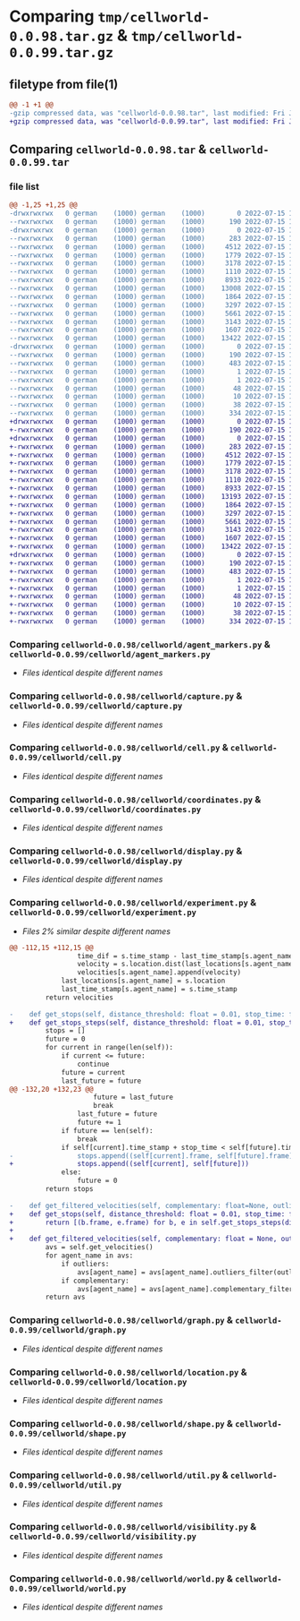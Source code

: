 # Comparing `tmp/cellworld-0.0.98.tar.gz` & `tmp/cellworld-0.0.99.tar.gz`

## filetype from file(1)

```diff
@@ -1 +1 @@
-gzip compressed data, was "cellworld-0.0.98.tar", last modified: Fri Jul 15 13:36:39 2022, max compression
+gzip compressed data, was "cellworld-0.0.99.tar", last modified: Fri Jul 15 13:41:21 2022, max compression
```

## Comparing `cellworld-0.0.98.tar` & `cellworld-0.0.99.tar`

### file list

```diff
@@ -1,25 +1,25 @@
-drwxrwxrwx   0 german    (1000) german    (1000)        0 2022-07-15 13:36:39.278599 cellworld-0.0.98/
--rwxrwxrwx   0 german    (1000) german    (1000)      190 2022-07-15 13:36:39.276610 cellworld-0.0.98/PKG-INFO
-drwxrwxrwx   0 german    (1000) german    (1000)        0 2022-07-15 13:36:39.206052 cellworld-0.0.98/cellworld/
--rwxrwxrwx   0 german    (1000) german    (1000)      283 2022-07-15 13:36:37.000000 cellworld-0.0.98/cellworld/__init__.py
--rwxrwxrwx   0 german    (1000) german    (1000)     4512 2022-07-15 13:36:37.000000 cellworld-0.0.98/cellworld/agent_markers.py
--rwxrwxrwx   0 german    (1000) german    (1000)     1779 2022-07-15 13:36:37.000000 cellworld-0.0.98/cellworld/capture.py
--rwxrwxrwx   0 german    (1000) german    (1000)     3178 2022-07-15 13:36:37.000000 cellworld-0.0.98/cellworld/cell.py
--rwxrwxrwx   0 german    (1000) german    (1000)     1110 2022-07-15 13:36:37.000000 cellworld-0.0.98/cellworld/coordinates.py
--rwxrwxrwx   0 german    (1000) german    (1000)     8933 2022-07-15 13:36:37.000000 cellworld-0.0.98/cellworld/display.py
--rwxrwxrwx   0 german    (1000) german    (1000)    13008 2022-07-15 13:36:37.000000 cellworld-0.0.98/cellworld/experiment.py
--rwxrwxrwx   0 german    (1000) german    (1000)     1864 2022-07-15 13:36:37.000000 cellworld-0.0.98/cellworld/graph.py
--rwxrwxrwx   0 german    (1000) german    (1000)     3297 2022-07-15 13:36:37.000000 cellworld-0.0.98/cellworld/location.py
--rwxrwxrwx   0 german    (1000) german    (1000)     5661 2022-07-15 13:36:37.000000 cellworld-0.0.98/cellworld/shape.py
--rwxrwxrwx   0 german    (1000) german    (1000)     3143 2022-07-15 13:36:37.000000 cellworld-0.0.98/cellworld/util.py
--rwxrwxrwx   0 german    (1000) german    (1000)     1607 2022-07-15 13:36:37.000000 cellworld-0.0.98/cellworld/visibility.py
--rwxrwxrwx   0 german    (1000) german    (1000)    13422 2022-07-15 13:36:37.000000 cellworld-0.0.98/cellworld/world.py
-drwxrwxrwx   0 german    (1000) german    (1000)        0 2022-07-15 13:36:39.265313 cellworld-0.0.98/cellworld.egg-info/
--rwxrwxrwx   0 german    (1000) german    (1000)      190 2022-07-15 13:36:38.000000 cellworld-0.0.98/cellworld.egg-info/PKG-INFO
--rwxrwxrwx   0 german    (1000) german    (1000)      483 2022-07-15 13:36:39.000000 cellworld-0.0.98/cellworld.egg-info/SOURCES.txt
--rwxrwxrwx   0 german    (1000) german    (1000)        1 2022-07-15 13:36:38.000000 cellworld-0.0.98/cellworld.egg-info/dependency_links.txt
--rwxrwxrwx   0 german    (1000) german    (1000)        1 2022-07-15 13:36:38.000000 cellworld-0.0.98/cellworld.egg-info/not-zip-safe
--rwxrwxrwx   0 german    (1000) german    (1000)       48 2022-07-15 13:36:38.000000 cellworld-0.0.98/cellworld.egg-info/requires.txt
--rwxrwxrwx   0 german    (1000) german    (1000)       10 2022-07-15 13:36:38.000000 cellworld-0.0.98/cellworld.egg-info/top_level.txt
--rwxrwxrwx   0 german    (1000) german    (1000)       38 2022-07-15 13:36:39.278599 cellworld-0.0.98/setup.cfg
--rwxrwxrwx   0 german    (1000) german    (1000)      334 2022-07-15 13:36:37.000000 cellworld-0.0.98/setup.py
+drwxrwxrwx   0 german    (1000) german    (1000)        0 2022-07-15 13:41:21.571910 cellworld-0.0.99/
+-rwxrwxrwx   0 german    (1000) german    (1000)      190 2022-07-15 13:41:21.569917 cellworld-0.0.99/PKG-INFO
+drwxrwxrwx   0 german    (1000) german    (1000)        0 2022-07-15 13:41:21.500696 cellworld-0.0.99/cellworld/
+-rwxrwxrwx   0 german    (1000) german    (1000)      283 2022-07-15 13:41:20.000000 cellworld-0.0.99/cellworld/__init__.py
+-rwxrwxrwx   0 german    (1000) german    (1000)     4512 2022-07-15 13:41:20.000000 cellworld-0.0.99/cellworld/agent_markers.py
+-rwxrwxrwx   0 german    (1000) german    (1000)     1779 2022-07-15 13:41:20.000000 cellworld-0.0.99/cellworld/capture.py
+-rwxrwxrwx   0 german    (1000) german    (1000)     3178 2022-07-15 13:41:20.000000 cellworld-0.0.99/cellworld/cell.py
+-rwxrwxrwx   0 german    (1000) german    (1000)     1110 2022-07-15 13:41:20.000000 cellworld-0.0.99/cellworld/coordinates.py
+-rwxrwxrwx   0 german    (1000) german    (1000)     8933 2022-07-15 13:41:20.000000 cellworld-0.0.99/cellworld/display.py
+-rwxrwxrwx   0 german    (1000) german    (1000)    13193 2022-07-15 13:41:20.000000 cellworld-0.0.99/cellworld/experiment.py
+-rwxrwxrwx   0 german    (1000) german    (1000)     1864 2022-07-15 13:41:20.000000 cellworld-0.0.99/cellworld/graph.py
+-rwxrwxrwx   0 german    (1000) german    (1000)     3297 2022-07-15 13:41:20.000000 cellworld-0.0.99/cellworld/location.py
+-rwxrwxrwx   0 german    (1000) german    (1000)     5661 2022-07-15 13:41:20.000000 cellworld-0.0.99/cellworld/shape.py
+-rwxrwxrwx   0 german    (1000) german    (1000)     3143 2022-07-15 13:41:20.000000 cellworld-0.0.99/cellworld/util.py
+-rwxrwxrwx   0 german    (1000) german    (1000)     1607 2022-07-15 13:41:20.000000 cellworld-0.0.99/cellworld/visibility.py
+-rwxrwxrwx   0 german    (1000) german    (1000)    13422 2022-07-15 13:41:20.000000 cellworld-0.0.99/cellworld/world.py
+drwxrwxrwx   0 german    (1000) german    (1000)        0 2022-07-15 13:41:21.558921 cellworld-0.0.99/cellworld.egg-info/
+-rwxrwxrwx   0 german    (1000) german    (1000)      190 2022-07-15 13:41:20.000000 cellworld-0.0.99/cellworld.egg-info/PKG-INFO
+-rwxrwxrwx   0 german    (1000) german    (1000)      483 2022-07-15 13:41:21.000000 cellworld-0.0.99/cellworld.egg-info/SOURCES.txt
+-rwxrwxrwx   0 german    (1000) german    (1000)        1 2022-07-15 13:41:21.000000 cellworld-0.0.99/cellworld.egg-info/dependency_links.txt
+-rwxrwxrwx   0 german    (1000) german    (1000)        1 2022-07-15 13:41:20.000000 cellworld-0.0.99/cellworld.egg-info/not-zip-safe
+-rwxrwxrwx   0 german    (1000) german    (1000)       48 2022-07-15 13:41:21.000000 cellworld-0.0.99/cellworld.egg-info/requires.txt
+-rwxrwxrwx   0 german    (1000) german    (1000)       10 2022-07-15 13:41:21.000000 cellworld-0.0.99/cellworld.egg-info/top_level.txt
+-rwxrwxrwx   0 german    (1000) german    (1000)       38 2022-07-15 13:41:21.571910 cellworld-0.0.99/setup.cfg
+-rwxrwxrwx   0 german    (1000) german    (1000)      334 2022-07-15 13:41:20.000000 cellworld-0.0.99/setup.py
```

### Comparing `cellworld-0.0.98/cellworld/agent_markers.py` & `cellworld-0.0.99/cellworld/agent_markers.py`

 * *Files identical despite different names*

### Comparing `cellworld-0.0.98/cellworld/capture.py` & `cellworld-0.0.99/cellworld/capture.py`

 * *Files identical despite different names*

### Comparing `cellworld-0.0.98/cellworld/cell.py` & `cellworld-0.0.99/cellworld/cell.py`

 * *Files identical despite different names*

### Comparing `cellworld-0.0.98/cellworld/coordinates.py` & `cellworld-0.0.99/cellworld/coordinates.py`

 * *Files identical despite different names*

### Comparing `cellworld-0.0.98/cellworld/display.py` & `cellworld-0.0.99/cellworld/display.py`

 * *Files identical despite different names*

### Comparing `cellworld-0.0.98/cellworld/experiment.py` & `cellworld-0.0.99/cellworld/experiment.py`

 * *Files 2% similar despite different names*

```diff
@@ -112,15 +112,15 @@
                 time_dif = s.time_stamp - last_time_stamp[s.agent_name]
                 velocity = s.location.dist(last_locations[s.agent_name]) / time_dif
                 velocities[s.agent_name].append(velocity)
             last_locations[s.agent_name] = s.location
             last_time_stamp[s.agent_name] = s.time_stamp
         return velocities
 
-    def get_stops(self, distance_threshold: float = 0.01, stop_time: float = 0.5):
+    def get_stops_steps(self, distance_threshold: float = 0.01, stop_time: float = 0.5):
         stops = []
         future = 0
         for current in range(len(self)):
             if current <= future:
                 continue
             future = current
             last_future = future
@@ -132,20 +132,23 @@
                     future = last_future
                     break
                 last_future = future
                 future += 1
             if future == len(self):
                 break
             if self[current].time_stamp + stop_time < self[future].time_stamp:
-                stops.append((self[current].frame, self[future].frame))
+                stops.append((self[current], self[future]))
             else:
                 future = 0
         return stops
 
-    def get_filtered_velocities(self, complementary: float=None, outliers: float=None) -> {}:
+    def get_stops(self, distance_threshold: float = 0.01, stop_time: float = 0.5):
+        return [(b.frame, e.frame) for b, e in self.get_stops_steps(distance_threshold, stop_time)]
+
+    def get_filtered_velocities(self, complementary: float = None, outliers: float = None) -> {}:
         avs = self.get_velocities()
         for agent_name in avs:
             if outliers:
                 avs[agent_name] = avs[agent_name].outliers_filter(outliers)
             if complementary:
                 avs[agent_name] = avs[agent_name].complementary_filter(complementary)
         return avs
```

### Comparing `cellworld-0.0.98/cellworld/graph.py` & `cellworld-0.0.99/cellworld/graph.py`

 * *Files identical despite different names*

### Comparing `cellworld-0.0.98/cellworld/location.py` & `cellworld-0.0.99/cellworld/location.py`

 * *Files identical despite different names*

### Comparing `cellworld-0.0.98/cellworld/shape.py` & `cellworld-0.0.99/cellworld/shape.py`

 * *Files identical despite different names*

### Comparing `cellworld-0.0.98/cellworld/util.py` & `cellworld-0.0.99/cellworld/util.py`

 * *Files identical despite different names*

### Comparing `cellworld-0.0.98/cellworld/visibility.py` & `cellworld-0.0.99/cellworld/visibility.py`

 * *Files identical despite different names*

### Comparing `cellworld-0.0.98/cellworld/world.py` & `cellworld-0.0.99/cellworld/world.py`

 * *Files identical despite different names*

